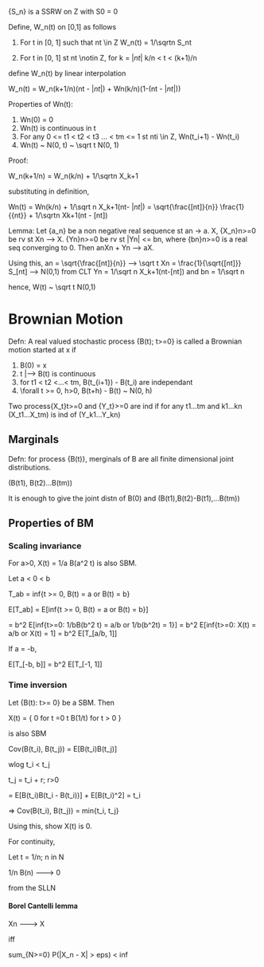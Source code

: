 {S_n} is a SSRW on Z with S0 = 0

Define, W_n(t) on [0,1] as follows

1. For t in [0, 1] such that nt \in Z
W_n(t) = 1/\sqrtn S_nt

2. For t in [0, 1] st nt \notin Z, for k = |_nt_|
k/n < t < (k+1)/n

define W_n(t) by linear interpolation

W_n(t) = W_n(k+1/n)(nt - |_nt_|) + Wn(k/n)(1-(nt - |_nt_|))

Properties of Wn(t):

1. Wn(0) = 0
2. Wn(t) is continuous in t
3. For any 0 <= t1 < t2 < t3 ... < tm <= 1 st nti \in Z, Wn(t_i+1) - Wn(t_i)
4. Wn(t) ~ N(0, t) ~ \sqrt t N(0, 1)

Proof:

W_n(k+1/n) = W_n(k/n) + 1/\sqrtn X_k+1

substituting in definition,

Wn(t) = Wn(k/n) + 1/\sqrt n X_k+1(nt- |_nt_|)
      = \sqrt{\frac{[nt]}{n}} \frac{1}{{nt}} + 1/\sqrtn Xk+1(nt - [nt])

Lemma: Let {a_n} be a non negative real sequence st an -> a. X, {X_n}n>=0 be rv st Xn --> X. {Yn}n>=0 be rv st |Yn| <= bn, where {bn}n>=0 is a real seq converging to 0. Then anXn + Yn --> aX.

Using this, 
an = \sqrt{\frac{[nt]}{n}} --> \sqrt t
Xn = \frac{1}{\sqrt{[nt]}} S_[nt] --> N(0,1) from CLT
Yn = 1/\sqrt n X_k+1(nt-[nt]) and bn = 1/\sqrt n

hence, W(t) ~ \sqrt t N(0,1)

# Brownian Motion

Defn: A real valued stochastic process {B(t); t>=0} is called a Brownian motion started at x if 

1. B(0) = x
2. t |--> B(t) is continuous
3. for t1 < t2 <...< tm, B(t_{i+1}) - B(t_i) are independant
4. \forall t >= 0, h>0, B(t+h) - B(t) ~ N(0, h)

Two process{X_t}t>=0 and {Y_t}>=0 are ind if for any t1...tm  and k1...kn
(X_t1...X_tm) is ind of (Y_k1...Y_kn)

## Marginals

Defn: for process {B(t)}, merginals of B are all finite dimensional joint distributions. 

(B(t1), B(t2)...B(tm))

It is enough to give the joint distn of B(0) and (B(t1),B(t2)-B(t1),...B(tm))

## Properties of BM

### Scaling invariance

For a>0, X(t) = 1/a B(a^2 t) is also SBM.

Let a < 0 < b

T_ab = inf{t >= 0, B(t) = a or B(t) = b}

E[T_ab] = E[inf{t >= 0, B(t) = a or B(t) = b}]

= b^2 E[inf{t>=0: 1/bB(b^2 t) = a/b or 1/b(b^2t) = 1}]
= b^2 E[inf{t>=0: X(t) = a/b or X(t) = 1]
= b^2 E[T_[a/b, 1]]

If a = -b,

E[T_[-b, b]] = b^2 E[T_[-1, 1]]


### Time inversion

Let {B(t): t>= 0} be a SBM. Then 

X(t) = {
    0 for t =0
    t B(1/t) for t > 0
}

is also SBM

Cov(B(t_i), B(t_j))
= E[B(t_i)B(t_j)]

wlog t_i < t_j

t_j = t_i + r; r>0

= E[B(t_i)B(t_i - B(t_i))] + E[B(t_i)^2]
= t_i

=> Cov(B(t_i), B(t_j)) = min{t_i, t_j}

Using this, show X(t) is 0.

For continuity, 

Let t = 1/n; n in N 

1/n B(n) ---> 0

from the SLLN

#### Borel Cantelli lemma

Xn ---> X

iff

sum_{N>=0} P(|X_n - X| > eps) < inf



